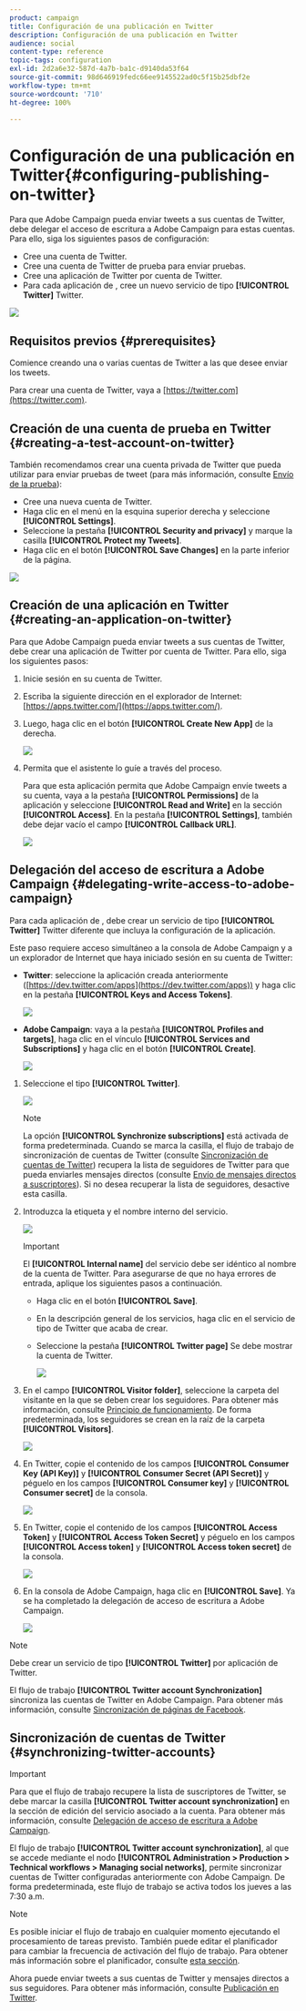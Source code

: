 ```yaml
---
product: campaign
title: Configuración de una publicación en Twitter
description: Configuración de una publicación en Twitter
audience: social
content-type: reference
topic-tags: configuration
exl-id: 2d2a6e32-587d-4a7b-ba1c-d9140da53f64
source-git-commit: 98d646919fedc66ee9145522ad0c5f15b25dbf2e
workflow-type: tm+mt
source-wordcount: '710'
ht-degree: 100%

---
```


# Configuración de una publicación en Twitter{#configuring-publishing-on-twitter}

Para que Adobe Campaign pueda enviar tweets a sus cuentas de Twitter, debe delegar el acceso de escritura a Adobe Campaign para estas cuentas. Para ello, siga los siguientes pasos de configuración:

* Cree una cuenta de Twitter.
* Cree una cuenta de Twitter de prueba para enviar pruebas.
* Cree una aplicación de Twitter por cuenta de Twitter.
* Para cada aplicación de , cree un nuevo servicio de tipo **[!UICONTROL Twitter]** Twitter.

![](assets/social_diagram_twitter_service.png)

## Requisitos previos {#prerequisites}

Comience creando una o varias cuentas de Twitter a las que desee enviar los tweets.

Para crear una cuenta de Twitter, vaya a [https://twitter.com](https://twitter.com).

## Creación de una cuenta de prueba en Twitter {#creating-a-test-account-on-twitter}

También recomendamos crear una cuenta privada de Twitter que pueda utilizar para enviar pruebas de tweet (para más información, consulte [Envío de la prueba](../../social/using/publishing-on-twitter.md#sending-the-proof)):

* Cree una nueva cuenta de Twitter.
* Haga clic en el menú en la esquina superior derecha y seleccione **[!UICONTROL Settings]**.
* Seleccione la pestaña **[!UICONTROL Security and privacy]** y marque la casilla **[!UICONTROL Protect my Tweets]**.
* Haga clic en el botón **[!UICONTROL Save Changes]** en la parte inferior de la página.

![](assets/social_twitter_test_page.png)

## Creación de una aplicación en Twitter {#creating-an-application-on-twitter}

Para que Adobe Campaign pueda enviar tweets a sus cuentas de Twitter, debe crear una aplicación de Twitter por cuenta de Twitter. Para ello, siga los siguientes pasos:

1. Inicie sesión en su cuenta de Twitter.
1. Escriba la siguiente dirección en el explorador de Internet: [https://apps.twitter.com/](https://apps.twitter.com/).
1. Luego, haga clic en el botón **[!UICONTROL Create New App]** de la derecha.

   ![](assets/social_create_twitter_app_001.png)

1. Permita que el asistente lo guíe a través del proceso.

   Para que esta aplicación permita que Adobe Campaign envíe tweets a su cuenta, vaya a la pestaña **[!UICONTROL Permissions]** de la aplicación y seleccione **[!UICONTROL Read and Write]** en la sección **[!UICONTROL Access]**. En la pestaña **[!UICONTROL Settings]**, también debe dejar vacío el campo **[!UICONTROL Callback URL]**.

   ![](assets/social_create_twitter_app_002.png)

## Delegación del acceso de escritura a Adobe Campaign {#delegating-write-access-to-adobe-campaign}

Para cada aplicación de , debe crear un servicio de tipo **[!UICONTROL Twitter]** Twitter diferente que incluya la configuración de la aplicación.

Este paso requiere acceso simultáneo a la consola de Adobe Campaign y a un explorador de Internet que haya iniciado sesión en su cuenta de Twitter:

* **Twitter**: seleccione la aplicación creada anteriormente ([https://dev.twitter.com/apps](https://dev.twitter.com/apps)) y haga clic en la pestaña **[!UICONTROL Keys and Access Tokens]**.

   ![](assets/social_twitter_service_002.png)

* **Adobe Campaign**: vaya a la pestaña **[!UICONTROL Profiles and targets]**, haga clic en el vínculo **[!UICONTROL Services and Subscriptions]** y haga clic en el botón **[!UICONTROL Create]**.

   ![](assets/social_twitter_service_007.png)

1. Seleccione el tipo **[!UICONTROL Twitter]**.

   ![](assets/social_twitter_service_008.png)

   >[!NOTE]
   >
   >La opción **[!UICONTROL Synchronize subscriptions]** está activada de forma predeterminada. Cuando se marca la casilla, el flujo de trabajo de sincronización de cuentas de Twitter (consulte [Sincronización de cuentas de Twitter](#synchronizing-twitter-accounts)) recupera la lista de seguidores de Twitter para que pueda enviarles mensajes directos (consulte [Envío de mensajes directos a suscriptores](../../social/using/publishing-on-twitter.md#sending-direct-messages-to-subscribers)). Si no desea recuperar la lista de seguidores, desactive esta casilla.

1. Introduzca la etiqueta y el nombre interno del servicio.

   ![](assets/social_twitter_service_009.png)

   >[!IMPORTANT]
   >
   >El **[!UICONTROL Internal name]** del servicio debe ser idéntico al nombre de la cuenta de Twitter. Para asegurarse de que no haya errores de entrada, aplique los siguientes pasos a continuación.

   * Haga clic en el botón **[!UICONTROL Save]**.
   * En la descripción general de los servicios, haga clic en el servicio de tipo de Twitter que acaba de crear.
   * Seleccione la pestaña **[!UICONTROL Twitter page]** Se debe mostrar la cuenta de Twitter.

      ![](assets/social_twitter_service_010.png)

1. En el campo **[!UICONTROL Visitor folder]**, seleccione la carpeta del visitante en la que se deben crear los seguidores. Para obtener más información, consulte [Principio de funcionamiento](../../social/using/publishing-on-twitter.md#operating-principle). De forma predeterminada, los seguidores se crean en la raíz de la carpeta **[!UICONTROL Visitors]**.

   ![](assets/social_twitter_service_010_b.png)

1. En Twitter, copie el contenido de los campos **[!UICONTROL Consumer Key (API Key)]** y **[!UICONTROL Consumer Secret (API Secret)]** y péguelo en los campos **[!UICONTROL Consumer key]** y **[!UICONTROL Consumer secret]** de la consola.

   ![](assets/social_twitter_service_012.png)

1. En Twitter, copie el contenido de los campos **[!UICONTROL Access Token]** y **[!UICONTROL Access Token Secret]** y péguelo en los campos **[!UICONTROL Access token]** y **[!UICONTROL Access token secret]** de la consola.

   ![](assets/social_twitter_service_013.png)

1. En la consola de Adobe Campaign, haga clic en **[!UICONTROL Save]**. Ya se ha completado la delegación de acceso de escritura a Adobe Campaign.

   ![](assets/social_twitter_service_014.png)

>[!NOTE]
>
>Debe crear un servicio de tipo **[!UICONTROL Twitter]** por aplicación de Twitter.

El flujo de trabajo **[!UICONTROL Twitter account Synchronization]** sincroniza las cuentas de Twitter en Adobe Campaign. Para obtener más información, consulte [Sincronización de páginas de Facebook](../../social/using/publishing-on-facebook-walls.md#synchronizing-facebook-pages).

## Sincronización de cuentas de Twitter {#synchronizing-twitter-accounts}

>[!IMPORTANT]
>
>Para que el flujo de trabajo recupere la lista de suscriptores de Twitter, se debe marcar la casilla **[!UICONTROL Twitter account synchronization]** en la sección de edición del servicio asociado a la cuenta. Para obtener más información, consulte [Delegación de acceso de escritura a Adobe Campaign](#delegating-write-access-to-adobe-campaign).

El flujo de trabajo **[!UICONTROL Twitter account synchronization]**, al que se accede mediante el nodo **[!UICONTROL Administration > Production > Technical workflows > Managing social networks]**, permite sincronizar cuentas de Twitter configuradas anteriormente con Adobe Campaign. De forma predeterminada, este flujo de trabajo se activa todos los jueves a las 7:30 a.m.

>[!NOTE]
>
>Es posible iniciar el flujo de trabajo en cualquier momento ejecutando el procesamiento de tareas previsto. También puede editar el planificador para cambiar la frecuencia de activación del flujo de trabajo. Para obtener más información sobre el planificador, consulte [esta sección](../../workflow/using/scheduler.md).

Ahora puede enviar tweets a sus cuentas de Twitter y mensajes directos a sus seguidores. Para obtener más información, consulte [Publicación en Twitter](../../social/using/publishing-on-twitter.md).
